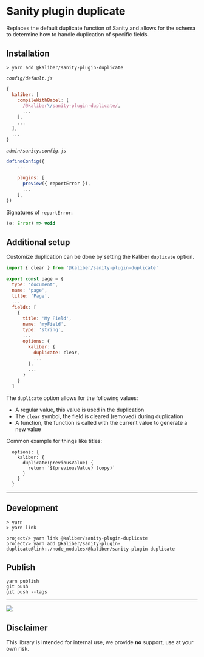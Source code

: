# Sanity plugin duplicate
Replaces the default duplicate function of Sanity and allows for the schema to determine how
to handle duplication of specific fields.

## Installation

```
> yarn add @kaliber/sanity-plugin-duplicate
```

_`config/default.js`_

```js
{
  kaliber: [
    compileWithBabel: [
      /@kaliber\/sanity-plugin-duplicate/,
      ...
    ],
    ...
  ],
  ...
}
```

_`admin/sanity.config.js`_

```js
defineConfig({
    ...

    plugins: [
      preview({ reportError }),
      ...
    ],
})
```

Signatures of `reportError`:

```ts
(e: Error) => void
```

## Additional setup

Customize duplication can be done by setting the Kaliber `duplicate` option.

```js
import { clear } from '@kaliber/sanity-plugin-duplicate'

export const page = {
  type: 'document',
  name: 'page',
  title: 'Page',
  ...
  fields: [
    {
      title: 'My Field',
      name: 'myField',
      type: 'string',
      ...
      options: {
        kaliber: {
          duplicate: clear,
          ...
        },
        ...
      }
    }
  ]
```

The `duplicate` option allows for the following values:

* A regular value, this value is used in the duplication
* The `clear` symbol, the field is cleared (removed) during duplication
* A function, the function is called with the current value to generate a new value

Common example for things like titles:

```
  options: {
    kaliber: {
      duplicate(previousValue) {
        return `${previousValue} (copy)`
      }
    }
  }
```

---

## Development

```
> yarn
> yarn link
```

```
project/> yarn link @kaliber/sanity-plugin-duplicate
project/> yarn add @kaliber/sanity-plugin-duplicate@link:./node_modules/@kaliber/sanity-plugin-duplicate
```

## Publish

```
yarn publish
git push
git push --tags
```

---

![](https://media.giphy.com/media/3oriOfWPE8r5YeK3lK/giphy.gif)

## Disclaimer
This library is intended for internal use, we provide __no__ support, use at your own risk.
